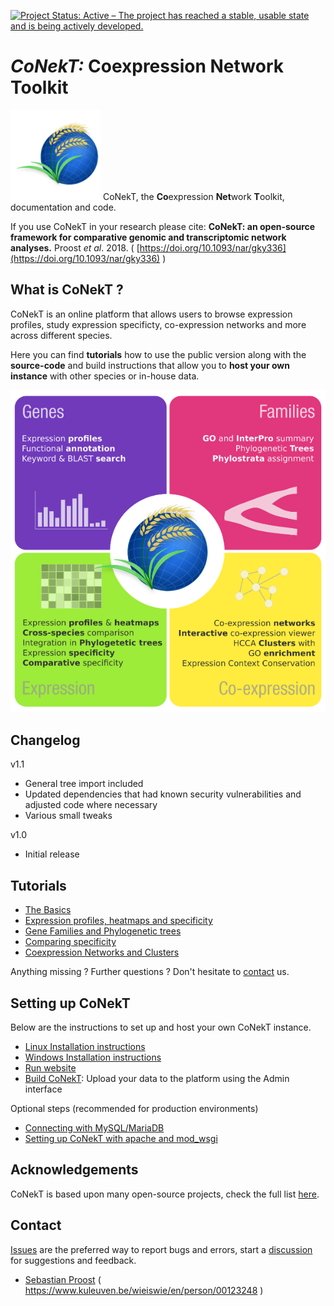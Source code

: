 [![Project Status: Active – The project has reached a stable, usable state and is being actively developed.](https://www.repostatus.org/badges/latest/active.svg)](https://www.repostatus.org/#active)

# *CoNekT:* Coexpression Network Toolkit

![conekt logo](docs/images/icon-144x144.png "Conekt Logo") CoNekT, the **Co**expression **Net**work **T**oolkit, 
documentation and code. 

If you use CoNekT in your research please cite: **CoNekT: an open-source framework for comparative genomic and transcriptomic network analyses.**
Proost *et al*. 2018. ( [https://doi.org/10.1093/nar/gky336](https://doi.org/10.1093/nar/gky336) )

What is CoNekT ?
----------------

CoNekT is an online platform that allows users to browse expression profiles, study expression specificty, co-expression
networks and more across different species.

Here you can find **tutorials** how to use the public version along with the **source-code** and build instructions that 
allow you to **host your own instance** with other species or in-house data.

![features_overview](./docs/images/feature_overview.png)

Changelog
---------

v1.1

  * General tree import included
  * Updated dependencies that had known security vulnerabilities and adjusted code where necessary
  * Various small tweaks

v1.0

  * Initial release
  
Tutorials
---------

  * [The Basics](docs/tutorials/001_basics.md)
  * [Expression profiles, heatmaps and specificity](docs/tutorials/002_expression_profiles.md)
  * [Gene Families and Phylogenetic trees](docs/tutorials/003_gene_families_trees.md)
  * [Comparing specificity](docs/tutorials/004_compare_specificity.md)
  * [Coexpression Networks and Clusters](docs/tutorials/005_coexpression_networks_clusters.md)
  
  
Anything missing ? Further questions ? Don't hesitate to [contact](mailto:sebastian.proost@gmail.com) us.

Setting up CoNekT
-----------------
Below are the instructions to set up and host your own CoNekT instance.

  * [Linux Installation instructions](docs/install_linux.md)
  * [Windows Installation instructions](docs/install_windows.md)
  * [Run website](docs/run_website.md)
  * [Build CoNekT](docs/building_conekt.md): Upload your data to the platform using the Admin interface
  
  
Optional steps (recommended for production environments)
  * [Connecting with MySQL/MariaDB](docs/connect_mysql.md)
  * [Setting up CoNekT with apache and mod_wsgi](docs/apache_wsgi.md)



Acknowledgements
----------------

CoNekT is based upon many open-source projects, check the full list [here](docs/acknowledgements.md). 


Contact
-------

[Issues](https://github.com/sepro/CoNekT/issues/new/choose) are the preferred way to report bugs and errors, start a [discussion](https://github.com/sepro/CoNekT/discussions) for suggestions and feedback.

  * [Sebastian Proost](https://www.kuleuven.be/wieiswie/en/person/00123248) ( https://www.kuleuven.be/wieiswie/en/person/00123248 )
